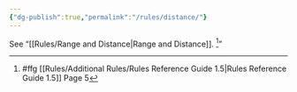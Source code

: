 ```yaml
---
{"dg-publish":true,"permalink":"/rules/distance/"}
---
```


See “[[Rules/Range and Distance\|Range and Distance]]. [^1]”

[^1]: #ffg [[Rules/Additional Rules/Rules Reference Guide 1.5\|Rules Reference Guide 1.5]] Page 5